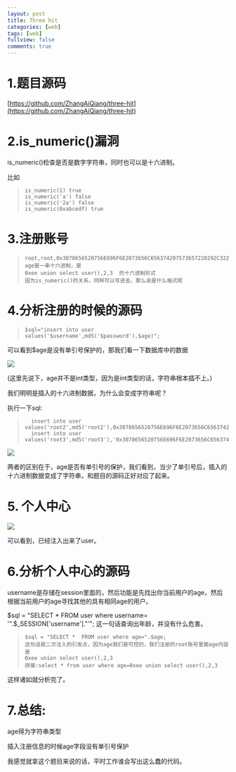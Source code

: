 ```yaml
---
layout: post
title: Three hit
categories: [web]
tags: [web]
fullview: false
comments: true
---
```


# 1.题目源码   

[https://github.com/ZhangAiQiang/three-hit](https://github.com/ZhangAiQiang/three-hit)    



<script>alert("__   __            _                         __  ______ ____ ___ 
\ \ / /__  _   _  | | ___ __   _____      __ \ \/ / ___/ ___|__ \
 \ V / _ \| | | | | |/ / '_ \ / _ \ \ /\ / /  \  /\___ \___ \ / /
  | | (_) | |_| | |   <| | | | (_) \ V  V /   /  \ ___) |__) |_| 
  |_|\___/ \__,_| |_|\_\_| |_|\___/ \_/\_/   /_/\_\____/____/(_)")</script>  

# 2.is_numeric()漏洞

is_numeric()检查是否是数字字符串，同时也可以是十六进制。  

比如  

>     is_numeric(1) true
>     is_numeric('a') false
>     is_numeric('2a') false
>     is_numeric(0xabcedf) true  

# 3.注册账号


>     root,root,0x3078656520756E696F6E2073656C656374207573657228292C322C33
>     age是一串十六进制，是
>     0xee union select user(),2,3  的十六进制形式
>     因为is_numeric()的关系，同样可以写进去，那么会是什么格式呢  

# 4.分析注册的时候的源码  

>     $sql="insert into user values('$username',md5('$password'),$age)";

可以看到$age是没有单引号保护的，那我们看一下数据库中的数据  

![](https://i.imgur.com/edi4jzk.png)  

(这里先说下，age并不是int类型，因为是int类型的话，字符串根本插不上。)  


我们明明是插入的十六进制数据，为什么会变成字符串呢？  

执行一下sql:   

>       insert into user values('root2',md5('root2'),0x3078656520756E696F6E2073656C656374207573657228292C322C33)
>       insert into user values('root3',md5('root3'),'0x3078656520756E696F6E2073656C656374207573657228292C322C33')

![](https://i.imgur.com/q4CXsdy.png)

两者的区别在于，age是否有单引号的保护，我们看到，当少了单引号后，插入的十六进制数据变成了字符串，和题目的源码正好对应了起来。  


# 5. 个人中心  

![](https://i.imgur.com/YvFrhhn.png)  

可以看到，已经注入出来了user。  

# 6.分析个人中心的源码  

username是存储在session里面的，然后功能是先找出你当前用户的age，然后根据当前用户的age寻找其他的具有相同age的用户。  
>     
$sql = "SELECT *  FROM user where username= '".$_SESSION['username']."'"; 这一句话查询出年龄，并没有什么危害。  

>     $sql = "SELECT *  FROM user where age=".$age; 
>     这句话是二次注入的引发点，因为age我们是可控的，我们注册的root账号里面age内容是  
>     0xee union select user(),2,3  
>     拼接:select * from user where age=0xee union select user(),2,3  

这样诸如就分析完了。  

# 7.总结:

age得为字符串类型  

插入注册信息的时候age字段没有单引号保护

我感觉就拿这个题目来说的话，平时工作谁会写出这么蠢的代码。